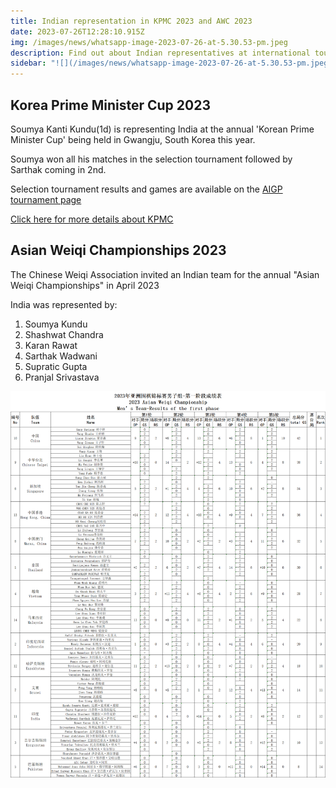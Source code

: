 ```yaml
---
title: Indian representation in KPMC 2023 and AWC 2023
date: 2023-07-26T12:28:10.915Z
img: /images/news/whatsapp-image-2023-07-26-at-5.30.53-pm.jpeg
description: Find out about Indian representatives at international tournaments!
sidebar: "![](/images/news/whatsapp-image-2023-07-26-at-5.30.53-pm.jpeg)"
---
```

## Korea Prime Minister Cup 2023

Soumya Kanti Kundu(1d) is representing India at the annual 'Korean Prime Minister Cup' being held in Gwangju, South Korea this year.


Soumya won all his matches in the selection tournament followed by Sarthak coming in 2nd.


Selection tournament results and games are available on the [AIGP tournament page](https://aigp.org.in/pages/player_list.html)
 

[Click here for more details about KPMC](https://kpmc.kbaduk.or.kr/eng/)[](https://kpmc.kbaduk.or.kr/eng/)



## Asian Weiqi Championships 2023

The Chinese Weiqi Association invited an Indian team for the annual "Asian Weiqi Championships" in April 2023



India was represented by:

1. Soumya Kundu
2. Shashwat Chandra
3. Karan Rawat
4. Sarthak Wadwani
5. Supratic Gupta
6. Pranjal Srivastava

![](/images/news/c1681309-c200494a.c817286400000000.png)